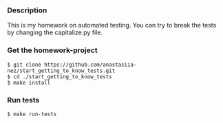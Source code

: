 ### Description
This is my homework on automated testing.
You can try to break the tests by changing the capitalize.py file.

### Get the homework-project
```
$ git clone https://github.com/anastasiia-nez/start_getting_to_know_tests.git
$ cd ./start_getting_to_know_tests
$ make install
```

### Run tests
```
$ make run-tests
```

